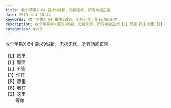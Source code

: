 ```yaml
---
title: 收个苹果X 64 要求9诚新，无拆无修，所有功能正常
date: 2019-4-4 18:44
keywords: 收个苹果X 64 要求9诚新，无拆无修，所有功能正常
description: 收个苹果X64要求9诚新，无拆无修，所有功能正常【L】风里【l】雨里【j】不管【1】你在【8】哪里【8】我在【2】这里      等你
categories: used
---
```

<td class="t_f" id="postmessage_3395968">

收个苹果X 64 要求9诚新，无拆无修，所有功能正常<br/>
<br/>
【L】风里<br/>
【l 】雨里<br/>
【j 】不管<br/>
【1】你在<br/>
【8】哪里<br/>
【8】我在<br/>
【2】这里<br/>
        等你</td>

